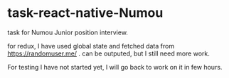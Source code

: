 # task-react-native-Numou
task for Numou Junior position interview.

for redux, I have used global state and fetched data from https://randomuser.me/ . can be outputed, but I still need more work.

For testing I have not started yet, I will go back to work on it in few hours.

